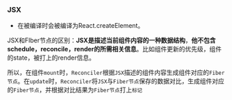 ### JSX

- 在被编译时会被编译为React.createElement。

JSX和FIber节点的区别：**JSX是描述当前组件内容的一种数据结构**，**他不包含schedule，reconcile，render的所需相关信息**。比如组件更新的优先级，组件的state，被打上的render信息。

所以，在组件`mount`时，`Reconciler`根据`JSX`描述的组件内容生成组件对应的`Fiber节点`。在`update`时，`Reconciler`将`JSX`与`Fiber节点`保存的数据对比，生成组件对应的`Fiber节点`，并根据对比结果为`Fiber节点`打上`标记`


